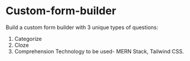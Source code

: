 # Custom-form-builder
Build a custom form builder with 3 unique types of questions:
1. Categorize
2. Cloze
3. Comprehension
Technology to be used- MERN Stack, Tailwind CSS.
